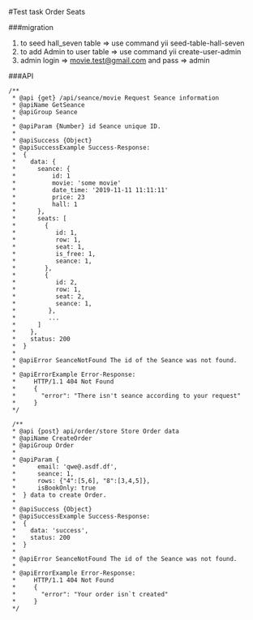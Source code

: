 #Test task Order Seats

###migration
1. to seed hall_seven table => use command yii seed-table-hall-seven
1. to add Admin to user table => use command yii create-user-admin
1. admin login => movie.test@gmail.com and pass => admin

###API
	

	/**
	 * @api {get} /api/seance/movie Request Seance information
	 * @apiName GetSeance
	 * @apiGroup Seance
	 *
	 * @apiParam {Number} id Seance unique ID.
	 *
	 * @apiSuccess {Object} 
	 * @apiSuccessExample Success-Response:
	 *  {
	 *    data: {
	 *      seance: {
	 *          id: 1
	 *          movie: 'some movie'
	 *          date_time: '2019-11-11 11:11:11'
	 *          price: 23
	 *          hall: 1
	 *      },
	 *      seats: [
	 *        {
	 *           id: 1,
	 *           row: 1,
	 *           seat: 1,
	 *           is_free: 1,
	 *           seance: 1,
	 *        },
	 *        {
	 *           id: 2,
	 *           row: 1,
	 *           seat: 2,
	 *           seance: 1,
	 *         }, 
	 *         ... 
	 *      ]
	 *    },
	 *    status: 200
	 *  }
	 *
	 * @apiError SeanceNotFound The id of the Seance was not found.
	 *
	 * @apiErrorExample Error-Response:
	 *     HTTP/1.1 404 Not Found
	 *     {
	 *       "error": "There isn't seance according to your request"
	 *     }
	 */

	 /**
	 * @api {post} api/order/store Store Order data
	 * @apiName CreateOrder
	 * @apiGroup Order
	 *
	 * @apiParam {
	 *	 	email: 'qwe@.asdf.df',
	 *	 	seance: 1,
	 *	 	rows: {"4":[5,6], "8":[3,4,5]},
	 *	 	isBookOnly: true
	 * 	} data to create Order.
	 *
	 * @apiSuccess {Object} 
	 * @apiSuccessExample Success-Response:
	 *  {
	 *    data: 'success',
	 *    status: 200
	 *  }
	 *
	 * @apiError SeanceNotFound The id of the Seance was not found.
	 *
	 * @apiErrorExample Error-Response:
	 *     HTTP/1.1 404 Not Found
	 *     {
	 *       "error": "Your order isn`t created"
	 *     }
	 */

